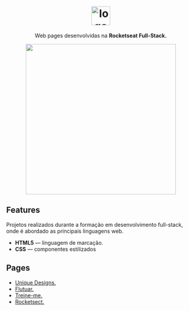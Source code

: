 
<h1 align="center"> <img src="https://github.com/alvesvn/rocketseat-static/assets/96539606/8a518121-4f14-4b0a-8c17-656ab27e256e" alt="logo-repositorio" height="50" widht="50" /></h1> 
<p align="center">Web pages desenvolvidas na <b>Rocketseat Full-Stack.</b></p>
<p align="center"><img src="https://github.com/alvesvn/rocketseat-static/assets/96539606/8edeef69-ce6b-4ce4-9668-90dc8a0f612b" height="400" widht="400"></p>



## Features
Projetos realizados durante a formação em desenvolvimento full-stack, onde é abordado as principais linguagens web.
-  <b>HTML5</b> — linguagem de marcação. 
-  <b>CSS</b> — componentes estilizados



## Pages
- <a href="https://unique-designs-five.vercel.app/" target="_blank">Unique Designs.</a>
- <a href="https://projeto-flutuar.vercel.app/">Flutuar.</a>
- <a href="https://treineme-six.vercel.app/">Treine-me.</a>
- <a href="https://projeto-flutuar.vercel.app/">Rocketsect.</a>


